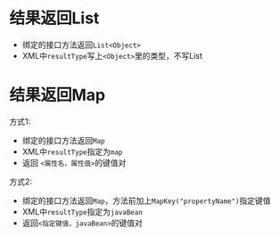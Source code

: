 # 结果返回List

- 绑定的接口方法返回`List<Object>`
- XML中`resultType`写上`<Object>`里的类型，不写List



# 结果返回Map

方式1:

- 绑定的接口方法返回`Map`
- XML中`resultType`指定为`map`
- 返回 `<属性名，属性值>`的键值对



方式2:

- 绑定的接口方法返回`Map`，方法前加上`MapKey("propertyName")`指定键值
- XML中`resultType`指定为`javaBean`
- 返回`<指定键值，javaBean>`的键值对